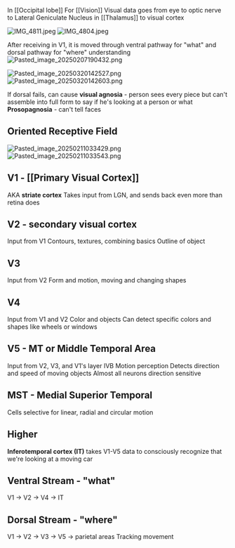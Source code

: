 In \[\[Occipital lobe]]
For \[\[Vision]]
Visual data goes from eye to optic nerve to Lateral Geniculate Nucleus in \[\[Thalamus]] to visual cortex

![IMG\_4811.jpeg](img_4811.jpeg)
![IMG\_4804.jpeg](img_4804.jpeg)

After receiving in V1, it is moved through ventral pathway for "what" and dorsal pathway for "where" understanding
![Pasted\_image\_20250207190432.png](pasted_image_20250207190432.png)

![Pasted\_image\_20250320142527.png](pasted_image_20250320142527.png)
![Pasted\_image\_20250320142603.png](pasted_image_20250320142603.png)

If dorsal fails, can cause **visual agnosia** - person sees every piece but can't assemble into full form to say if he's looking at a person or what
**Prosopagnosia** - can't tell faces

## Oriented Receptive Field

![Pasted\_image\_20250211033429.png](pasted_image_20250211033429.png)
![Pasted\_image\_20250211033543.png](pasted_image_20250211033543.png)

## V1 - \[\[Primary Visual Cortex]]

AKA **striate cortex**
Takes input from LGN, and sends back even more than retina does

## V2 - secondary visual cortex

Input from V1
Contours, textures, combining basics
Outline of object

## V3

Input from V2
Form and motion, moving and changing shapes

## V4

Input from V1 and V2
Color and objects
Can detect specific colors and shapes like wheels or windows

## V5 - MT or Middle Temporal Area

Input from V2, V3, and V1's layer IVB
Motion perception
Detects direction and speed of moving objects
Almost all neurons direction sensitive

## MST - Medial Superior Temporal

Cells selective for linear, radial and circular motion

## Higher

**Inferotemporal cortex (IT)** takes V1-V5 data to consciously recognize that we're looking at a moving car

## Ventral Stream - "what"

V1 -> V2 -> V4 -> IT

## Dorsal Stream - "where"

V1 -> V2 -> V3 -> V5 -> parietal areas
Tracking movement
